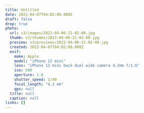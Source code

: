 ```yaml
---
title: Untitled
date: 2022-04-07T04:02:00.000Z
draft: false
drop: true
photo:
  url: s3/images/2022-04-06-21-02-00.jpg
  thumb: s3/thumbs/2022-04-06-21-02-00.jpg
  preview: s3/previews/2022-04-06-21-02-00.jpg
  created: 2022-04-07T04:02:00.000Z
  exif:
    make: Apple
    model: "iPhone 12 mini"
    lens: "iPhone 12 mini back dual wide camera 4.2mm f/1.6"
    iso: 500
    aperture: 1.6
    shutter_speed: 1/40
    focal_length: "4.2 mm"
    gps: null
  title: null
  caption: null
links: []
---
```

